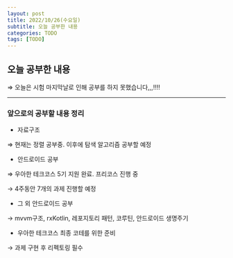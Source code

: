 ```yaml
---
layout: post
title: 2022/10/26(수요일)
subtitle: 오늘 공부한 내용
categories: TODO
tags: [TODO]
---
```


## 오늘 공부한 내용

⇒ 오늘은 시험 마지막날로 인해 공부를 하지 못했습니다,,,!!!!

---

### 앞으로의 공부할 내용 정리

- 자료구조

⇒ 현재는 정렬 공부중. 이후에 탐색 알고리즘 공부할 예정

- 안드로이드 공부

⇒ 우아한 테크코스 5기 지원 완료. 프리코스 진행 중

→ 4주동안 7개의 과제 진행할 예정

- 그 외 안드로이드 공부

 → mvvm구조, rxKotlin, 레포지토리 패턴, 코루틴, 안드로이드 생명주기

- 우아한 테크코스 최종 코테를 위한 준비

→ 과제 구현 후 리펙토링 필수